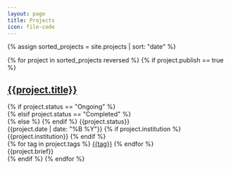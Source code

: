 ```yaml
---
layout: page
title: Projects
icon: file-code
---
```


{% assign sorted_projects = site.projects | sort: "date" %}

<div class="projects">
    {% for project in sorted_projects reversed %}
    {% if project.publish == true %}
    <div class="project-item">
        <div class="project-header">
            <h2 class="project-title">
                <a href="{{site.baseurl}}{{project.url}}">{{project.title}}</a>
            </h2>
            {% if project.status == "Ongoing" %}
            <div class="ribbon status-ongoing">
            {% elsif project.status == "Completed" %}
            <div class="ribbon status-complete">
            {% else %} {% endif %}
                <span>
                    {{project.status}}
                </span>
            </div>
        </div>
        <div>
            <!--<span>{{project.guide}}</span>-->
            <span class="date"><span class="date-content">{{project.date | date: "%B %Y"}}</span></span>
            {% if project.institution %}
            <span class="institution">
                <span class="institution-content">{{project.institution}}</span>
            </span>
            {% endif %}
            <!--<span>{{project.course}}</span>-->
        </div>
        <div>
            {% for tag in project.tags %}
            <a class="tag" href="{{site.baseurl}}/projects/tags/#{{tag | slugify: 'pretty'}}"><span class="tag-content">{{tag}}</span></a>
            {% endfor %}
        </div>
        <div class="excerpt">
        {{project.brief}}
        </div>
    </div>
    {% endif %}
    {% endfor %}
</div>
